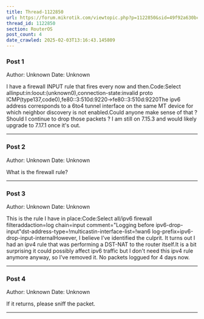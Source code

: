 ```yaml
---
title: Thread-1122850
url: https://forum.mikrotik.com/viewtopic.php?p=1122850&sid=49f92a630bc7970d8ca50523be880e8f#p1122850
thread_id: 1122850
section: RouterOS
post_count: 4
date_crawled: 2025-02-03T13:16:43.145809
---
```


### Post 1
Author: Unknown
Date: Unknown

I have a firewall INPUT rule that fires every now and then.Code:Select allinput:in:loout:(unknown0),connection-state:invalid proto ICMP(type137,code0),fe80::3:510d:9220->fe80::3:510d:9220The ipv6 address corresponds to a 6to4 tunnel interface on the same MT device for which neighbor discovery is not enabled.Could anyone make sense of that ? Should I continue to drop those packets ? I am still on 7.15.3 and would likely upgrade to 7.17.1 once it's out.

---
### Post 2
Author: Unknown
Date: Unknown

What is the firewall rule?

---
### Post 3
Author: Unknown
Date: Unknown

This is the rule I have in place:Code:Select all/ipv6 firewall filteraddaction=log chain=input comment="Logging before ipv6-drop-input"dst-address-type=!multicastin-interface-list=!wan6 log-prefix=ipv6-drop-input-internalHowever, I believe I’ve identified the culprit. It turns out I had an ipv4 rule that was performing a DST-NAT to the router itself.It is a bit surprising it could possibly affect ipv6 traffic but I don't need this ipv4 rule anymore anyway, so I’ve removed it. No packets loggued for 4 days now.

---
### Post 4
Author: Unknown
Date: Unknown

If it returns, please sniff the packet.

---
